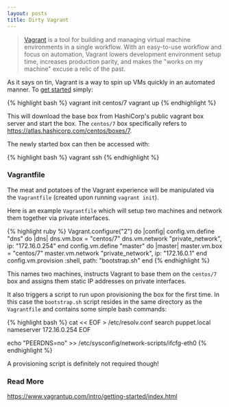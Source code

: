 ```yaml
---
layout: posts
title: Dirty Vagrant
---
```


> <a href="https://www.vagrantup.com/" target="_blank">Vagrant</a> is a tool for building and managing virtual machine environments in a single workflow. With an easy-to-use workflow and focus on automation, Vagrant lowers development environment setup time, increases production parity, and makes the "works on my machine" excuse a relic of the past.

As it says on tin, Vagrant is a way to spin up VMs quickly in an automated manner. To <a href="https://www.vagrantup.com/intro/getting-started/index.html" target="_blank">get started</a> simply:

{% highlight bash %}
vagrant init centos/7
vagrant up
{% endhighlight %}

This will download the base box from HashiCorp's public vagrant box server and start the box. The `centos/7` box specifically refers to <a href="https://atlas.hashicorp.com/centos/boxes/7" target="_blank">https://atlas.hashicorp.com/centos/boxes/7</a>.

The newly started box can then be accessed with:

{% highlight bash %}
vagrant ssh
{% endhighlight %}

### Vagrantfile

The meat and potatoes of the Vagrant experience will be manipulated via the `Vagrantfile` (created upon running `vagrant init`).

Here is an example `Vagrantfile` which will setup two machines and network them together via private interfaces.

{% highlight ruby %}
Vagrant.configure("2") do |config|
    config.vm.define "dns" do |dns|
        dns.vm.box = "centos/7"
        dns.vm.network "private_network", ip: "172.16.0.254"
    end
    config.vm.define "master" do |master|
        master.vm.box = "centos/7"
        master.vm.network "private_network", ip: "172.16.0.1"
    end
    config.vm.provision :shell, path: "bootstrap.sh"
end
{% endhighlight %}

This names two machines, instructs Vagrant to base them on the `centos/7` box and assigns them static IP addresses on private interfaces.

It also triggers a script to run upon provisioning the box for the first time. In this case the `bootstrap.sh` script resides in the same directory as the `Vagrantfile` and contains some simple bash commands:

{% highlight bash %}
cat << EOF > /etc/resolv.conf
search puppet.local
nameserver 172.16.0.254
EOF

echo "PEERDNS=no" >> /etc/sysconfig/network-scripts/ifcfg-eth0
{% endhighlight %}

A provisioning script is definitely not required though!

### Read More
<a href="https://www.vagrantup.com/intro/getting-started/index.html" target="_blank">https://www.vagrantup.com/intro/getting-started/index.html</a>

